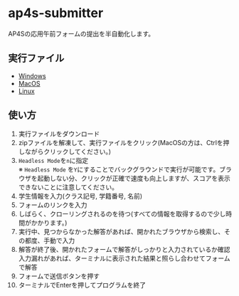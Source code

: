 # ap4s-submitter
AP4Sの応用午前フォームの提出を半自動化します。

## 実行ファイル

- [Windows](https://github.com/HamadaTomoki/ap4s-submitter/releases/download/latest/ap4s-submitter_null_x86_64-pc-windows-gnu.zip)
- [MacOS](https://github.com/HamadaTomoki/ap4s-submitter/releases/download/latest/ap4s-submitter_null_x86_64-apple-darwin.zip)
- [Linux](https://github.com/HamadaTomoki/ap4s-submitter/releases/download/latest/ap4s-submitter_null_x86_64-unknown-linux-musl.zip)

## 使い方

1. 実行ファイルをダウンロード
2. zipファイルを解凍して、実行ファイルをクリック(MacOSの方は、Ctrlを押しながらクリックしてください。)
3. `Headless Mode`を`n`に指定   
	※ `Headless Mode` を`Y`にすることでバックグラウンドで実行が可能です。ブラウザを起動しない分、クリックが正確で速度も向上しますが、スコアを表示できないことに注意してください。
4. 学生情報を入力(クラス記号, 学籍番号, 名前)
5. フォームのリンクを入力
6. しばらく、クローリングされるのを待つ(すべての情報を取得するので少し時間がかかります。)
7. 実行中、見つからなかった解答があれば、開かれたブラウザから検索し、その都度、手動で入力
8. 解答が終了後、開かれたフォームで解答がしっかりと入力されているか確認  
   入力漏れがあれば、ターミナルに表示された結果と照らし合わせてフォームで解答
9. フォームで送信ボタンを押す
10. ターミナルでEnterを押してプログラムを終了


